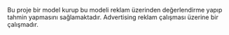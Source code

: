Bu proje bir model kurup bu modeli reklam üzerinden değerlendirme yapıp tahmin yapmasını sağlamaktadır.
Advertising reklam çalışması üzerine bir çalışmadır.

